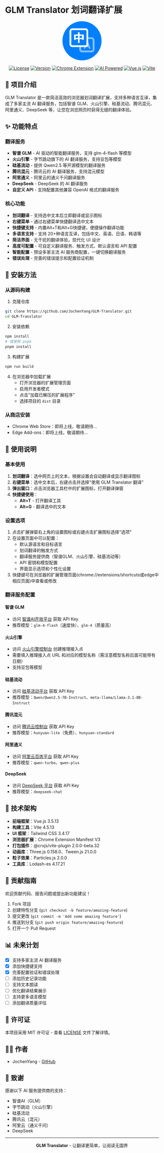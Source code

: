 # GLM Translator 划词翻译扩展

<div align="center">

![GLM Translator Logo](public/icons/icon128.png)

[![License](https://img.shields.io/badge/license-MIT-blue.svg)](LICENSE)
[![Version](https://img.shields.io/badge/version-1.1.0-brightgreen.svg)]()
[![Chrome Extension](https://img.shields.io/badge/Chrome-Extension-blue.svg?logo=google-chrome)]()
[![AI Powered](https://img.shields.io/badge/AI-Powered-orange.svg)]()
[![Vue.js](https://img.shields.io/badge/Vue.js-3.x-4FC08D.svg?logo=vue.js)](https://vuejs.org/)
[![Vite](https://img.shields.io/badge/Vite-4.x-646CFF.svg?logo=vite)](https://vitejs.dev/)

</div>

## 📝 项目介绍

GLM Translator 是一款简洁高效的浏览器划词翻译扩展，支持多种语言互译，集成了多家主流 AI 翻译服务，包括智谱 GLM、火山引擎、硅基流动、腾讯混元、阿里通义、DeepSeek 等，让您在浏览网页时获得无缝的翻译体验。

## ✨ 功能特点

### 翻译服务

- **智谱 GLM** - AI 驱动的智能翻译服务，支持 glm-4-flash 等模型
- **火山引擎** - 字节跳动旗下的 AI 翻译服务，支持豆包等模型
- **硅基流动** - 提供 Qwen2.5 等开源模型的翻译服务
- **腾讯混元** - 腾讯云的 AI 翻译服务，支持混元模型
- **阿里通义** - 阿里云的通义千问翻译服务
- **DeepSeek** - DeepSeek 的 AI 翻译服务
- **自定义 API** - 支持配置其他兼容 OpenAI 格式的翻译服务

### 核心功能

- **划词翻译** - 支持选中文本后立即翻译或显示图标
- **右键菜单** - 通过右键菜单快捷翻译选中文本
- **快捷键支持** - 内置Alt+T和Alt+G快捷键，便捷操作翻译功能
- **多语言支持** - 支持 20+种语言互译，包括中文、英语、日语、韩语等
- **简洁界面** - 无干扰的翻译体验，现代化 UI 设计
- **高度可配置** - 可自定义翻译服务、触发方式、默认语言和 API 配置
- **智能配置** - 预设多家主流 AI 服务商配置，一键切换翻译服务
- **错误处理** - 完善的错误提示和配置验证机制

## 🔧 安装方法

### 从源码构建

1. 克隆仓库

```bash
git clone https://github.com/JochenYang/GLM-Translator.git
cd GLM-Translator
```

2. 安装依赖

```bash
npm install
# 或使用 pnpm
pnpm install
```

3. 构建扩展

```bash
npm run build
```

4. 在浏览器中加载扩展
   - 打开浏览器的扩展管理页面
   - 启用开发者模式
   - 点击"加载已解压的扩展程序"
   - 选择项目的 `dist` 目录

### 从商店安装

- Chrome Web Store：即将上线，敬请期待...
- Edge Add-ons：即将上线，敬请期待...

## 🚀 使用说明

### 基本使用

1. **划词翻译**：选中网页上的文本，根据设置会自动翻译或显示翻译图标
2. **右键菜单**：选中文本后，右键点击并选择"使用 GLM Translator 翻译"
3. **弹出窗口**：点击浏览器工具栏中的扩展图标，打开翻译弹窗
4. **快捷键使用**：
   - **Alt+T** - 打开翻译工具
   - **Alt+G** - 翻译选中的文本

### 设置选项

1. 点击扩展弹窗右上角的设置图标或右键点击扩展图标选择"选项"
2. 在设置页面中可以配置：
   - 默认源语言和目标语言
   - 划词翻译的触发方式
   - 翻译服务提供商（智谱GLM、火山引擎、硅基流动等）
   - API 密钥和模型配置
   - 界面显示选项和个性化设置
3. 快捷键可在浏览器的扩展管理页面(chrome://extensions/shortcuts或edge中相应页面)中查看或修改

### 翻译服务配置

#### 智谱 GLM
- 访问 [智谱AI开放平台](https://open.bigmodel.cn/) 获取 API Key
- 推荐模型：`glm-4-flash`（速度快）、`glm-4`（质量高）

#### 火山引擎
- 访问 [火山引擎控制台](https://console.volcengine.com/ark) 创建推理接入点
- 需要填入推理接入点 URL 和对应的模型名称（需注意模型名称后面可能带有日期）
- 支持豆包等模型

#### 硅基流动
- 访问 [硅基流动平台](https://siliconflow.cn/) 获取 API Key
- 推荐模型：`Qwen/Qwen2.5-7B-Instruct`、`meta-llama/Llama-3.1-8B-Instruct`

#### 腾讯混元
- 访问 [腾讯云控制台](https://console.cloud.tencent.com/hunyuan) 获取 API Key
- 推荐模型：`hunyuan-lite`（免费）、`hunyuan-standard`

#### 阿里通义
- 访问 [阿里云百炼平台](https://bailian.console.aliyun.com/) 获取 API Key
- 推荐模型：`qwen-turbo`、`qwen-plus`

#### DeepSeek
- 访问 [DeepSeek 平台](https://platform.deepseek.com/) 获取 API Key
- 推荐模型：`deepseek-chat`

## 🔨 技术架构

- **前端框架**：Vue.js 3.5.13
- **构建工具**：Vite 4.5.13
- **UI 框架**：Tailwind CSS 3.4.17
- **浏览器扩展**：Chrome Extension Manifest V3
- **打包插件**：@crxjs/vite-plugin 2.0.0-beta.32
- **动画库**：Three.js 0.158.0、Tween.js 21.0.0
- **粒子效果**：Particles.js 2.0.0
- **工具库**：Lodash-es 4.17.21

## 👥 贡献指南

欢迎贡献代码、报告问题或提出新功能建议！

1. Fork 项目
2. 创建特性分支 (`git checkout -b feature/amazing-feature`)
3. 提交更改 (`git commit -m 'Add some amazing feature'`)
4. 推送到分支 (`git push origin feature/amazing-feature`)
5. 打开一个 Pull Request

## 📊 未来计划

- [x] 支持多家主流 AI 翻译服务
- [x] 添加快捷键支持
- [x] 完善配置验证和错误处理
- [ ] 添加历史记录功能
- [ ] 支持文本朗读
- [ ] 优化翻译结果展示
- [ ] 支持更多语言模型
- [ ] 添加翻译质量评估

## 📄 许可证

本项目采用 MIT 许可证 - 查看 [LICENSE](LICENSE) 文件了解详情。

## 👨‍💻 作者

- JochenYang - [GitHub](https://github.com/JochenYang)

## 🙏 致谢

感谢以下 AI 服务提供商的支持：
- 智谱AI（GLM）
- 字节跳动（火山引擎）
- 硅基流动
- 腾讯云（混元）
- 阿里云（通义千问）
- DeepSeek

---

<div align="center">

**GLM Translator** - 让翻译更简单，让阅读无国界

</div>
